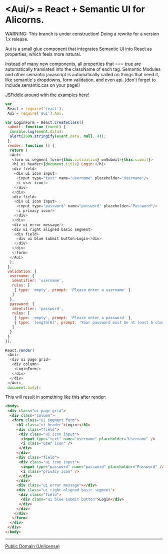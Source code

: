 \<Aui/\> = React + Semantic UI for Alicorns.
==========================================



WARNING: This branch is under construction!
Doing a rewrite for a version 1.x release.




Aui is a small glue component that integrates Semantic UI into React as properties, which feels more natural.

Instead of many new components, all properties that === true are automatically translated into the className of each tag.
Semantic Modules and other semantic javascript is automatically called on things that need it, like semantic's dropdowns, form validation, and even api.
(don't forget to include semantic.css on your page!)

[JSFiddle around with the examples here!](http://javascriptismagic.github.io/aui/)

```js
var
 React = require('react'),
 Aui = require('aui').Aui;

var LoginForm = React.createClass({
 submit: function (event) {
  console.log(event.data);
  alert(JSON.stringify(event.data, null, 4));
 },
 render: function () {
  return (
  <Aui>
   <form ui segment form={this.validation} onSubmit={this.submit}>
   <h1 ui header>{document.title} Login:</h1>
   <div field>
    <div ui icon input>
     <input type="text" name="username" placeholder="Username"/>
     <i user icon/>
    </div>
   </div>
   <div field>
    <div ui icon input>
     <input type="password" name="password" placeholder="Password"/>
     <i privacy icon/>
    </div>
   </div>
   <div ui error message/>
   <div ui right aligned basic segment>
    <div field>
     <div ui blue submit button>Login</div>
    </div>
   </div>
   </form>
  </Aui>
  );
 },
 validation: {
  username: {
   identifier: 'username',
   rules: [
    { type: 'empty', prompt: 'Please enter a username' }
   ]
  },
  password: {
   identifier: 'password',
   rules: [
    { type: 'empty', prompt: 'Please enter a password' },
    { type: 'length[6]', prompt: 'Your password must be at least 6 characters' }
   ]
  }
 }
});

React.render(
 <Aui>
  <div ui page grid>
   <div column>
    <LoginForm/>
   </div>
  </div>
 </Aui>,
 document.body);
```

This will result in something like this after render:
```html
<body>
 <div class="ui page grid">
  <div class="column">
   <form class="ui segment form">
     <h1 class="ui header">Login:</h1>
     <div class="field">
      <div class="ui icon input">
       <input type="text" name="username" placeholder="Username" />
       <i class="user icon" />
      </div>
     </div>
     <div class="field">
      <div class="ui icon input">
       <input type="password" name="password" placeholder="Password" />
       <i class="privacy icon" />
      </div>
     </div>
     <div class="ui error message"></div>
     <div class="ui right aligned basic segment">
      <div class="field">
       <div class="ui blue submit button">Login</div>
      </div>
     </div>
    </div>
   </form>
  </div>
 </div>
</body>
```

-------------------------------------------------
[Public Domain (Unlicense)](http://unlicense.org/)

